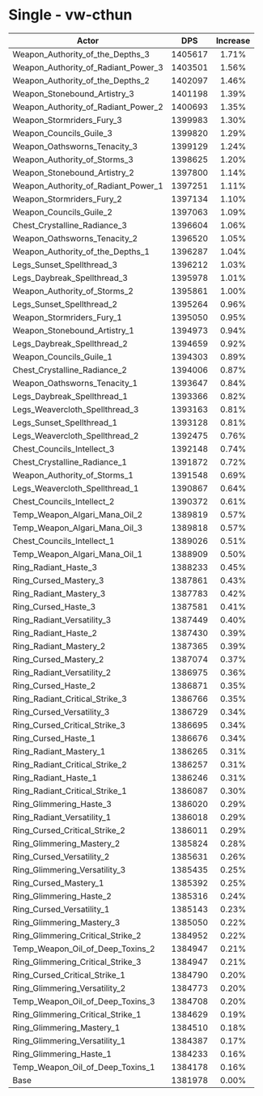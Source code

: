 # Single - vw-cthun
| Actor | DPS | Increase |
|---|:---:|:---:|
|Weapon_Authority_of_the_Depths_3|1405617|1.71%|
|Weapon_Authority_of_Radiant_Power_3|1403501|1.56%|
|Weapon_Authority_of_the_Depths_2|1402097|1.46%|
|Weapon_Stonebound_Artistry_3|1401198|1.39%|
|Weapon_Authority_of_Radiant_Power_2|1400693|1.35%|
|Weapon_Stormriders_Fury_3|1399983|1.30%|
|Weapon_Councils_Guile_3|1399820|1.29%|
|Weapon_Oathsworns_Tenacity_3|1399129|1.24%|
|Weapon_Authority_of_Storms_3|1398625|1.20%|
|Weapon_Stonebound_Artistry_2|1397800|1.14%|
|Weapon_Authority_of_Radiant_Power_1|1397251|1.11%|
|Weapon_Stormriders_Fury_2|1397134|1.10%|
|Weapon_Councils_Guile_2|1397063|1.09%|
|Chest_Crystalline_Radiance_3|1396604|1.06%|
|Weapon_Oathsworns_Tenacity_2|1396520|1.05%|
|Weapon_Authority_of_the_Depths_1|1396287|1.04%|
|Legs_Sunset_Spellthread_3|1396212|1.03%|
|Legs_Daybreak_Spellthread_3|1395978|1.01%|
|Weapon_Authority_of_Storms_2|1395861|1.00%|
|Legs_Sunset_Spellthread_2|1395264|0.96%|
|Weapon_Stormriders_Fury_1|1395050|0.95%|
|Weapon_Stonebound_Artistry_1|1394973|0.94%|
|Legs_Daybreak_Spellthread_2|1394659|0.92%|
|Weapon_Councils_Guile_1|1394303|0.89%|
|Chest_Crystalline_Radiance_2|1394006|0.87%|
|Weapon_Oathsworns_Tenacity_1|1393647|0.84%|
|Legs_Daybreak_Spellthread_1|1393366|0.82%|
|Legs_Weavercloth_Spellthread_3|1393163|0.81%|
|Legs_Sunset_Spellthread_1|1393128|0.81%|
|Legs_Weavercloth_Spellthread_2|1392475|0.76%|
|Chest_Councils_Intellect_3|1392148|0.74%|
|Chest_Crystalline_Radiance_1|1391872|0.72%|
|Weapon_Authority_of_Storms_1|1391548|0.69%|
|Legs_Weavercloth_Spellthread_1|1390867|0.64%|
|Chest_Councils_Intellect_2|1390372|0.61%|
|Temp_Weapon_Algari_Mana_Oil_2|1389819|0.57%|
|Temp_Weapon_Algari_Mana_Oil_3|1389818|0.57%|
|Chest_Councils_Intellect_1|1389026|0.51%|
|Temp_Weapon_Algari_Mana_Oil_1|1388909|0.50%|
|Ring_Radiant_Haste_3|1388233|0.45%|
|Ring_Cursed_Mastery_3|1387861|0.43%|
|Ring_Radiant_Mastery_3|1387783|0.42%|
|Ring_Cursed_Haste_3|1387581|0.41%|
|Ring_Radiant_Versatility_3|1387449|0.40%|
|Ring_Radiant_Haste_2|1387430|0.39%|
|Ring_Radiant_Mastery_2|1387365|0.39%|
|Ring_Cursed_Mastery_2|1387074|0.37%|
|Ring_Radiant_Versatility_2|1386975|0.36%|
|Ring_Cursed_Haste_2|1386871|0.35%|
|Ring_Radiant_Critical_Strike_3|1386766|0.35%|
|Ring_Cursed_Versatility_3|1386729|0.34%|
|Ring_Cursed_Critical_Strike_3|1386695|0.34%|
|Ring_Cursed_Haste_1|1386676|0.34%|
|Ring_Radiant_Mastery_1|1386265|0.31%|
|Ring_Radiant_Critical_Strike_2|1386257|0.31%|
|Ring_Radiant_Haste_1|1386246|0.31%|
|Ring_Radiant_Critical_Strike_1|1386087|0.30%|
|Ring_Glimmering_Haste_3|1386020|0.29%|
|Ring_Radiant_Versatility_1|1386018|0.29%|
|Ring_Cursed_Critical_Strike_2|1386011|0.29%|
|Ring_Glimmering_Mastery_2|1385824|0.28%|
|Ring_Cursed_Versatility_2|1385631|0.26%|
|Ring_Glimmering_Versatility_3|1385435|0.25%|
|Ring_Cursed_Mastery_1|1385392|0.25%|
|Ring_Glimmering_Haste_2|1385316|0.24%|
|Ring_Cursed_Versatility_1|1385143|0.23%|
|Ring_Glimmering_Mastery_3|1385050|0.22%|
|Ring_Glimmering_Critical_Strike_2|1384952|0.22%|
|Temp_Weapon_Oil_of_Deep_Toxins_2|1384947|0.21%|
|Ring_Glimmering_Critical_Strike_3|1384947|0.21%|
|Ring_Cursed_Critical_Strike_1|1384790|0.20%|
|Ring_Glimmering_Versatility_2|1384773|0.20%|
|Temp_Weapon_Oil_of_Deep_Toxins_3|1384708|0.20%|
|Ring_Glimmering_Critical_Strike_1|1384629|0.19%|
|Ring_Glimmering_Mastery_1|1384510|0.18%|
|Ring_Glimmering_Versatility_1|1384387|0.17%|
|Ring_Glimmering_Haste_1|1384233|0.16%|
|Temp_Weapon_Oil_of_Deep_Toxins_1|1384178|0.16%|
|Base|1381978|0.00%|
